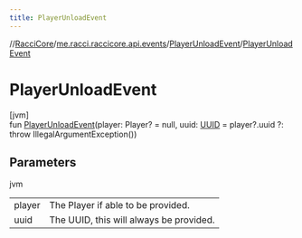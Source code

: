 ```yaml
---
title: PlayerUnloadEvent
---
```

//[RacciCore](../../../index.html)/[me.racci.raccicore.api.events](../index.html)/[PlayerUnloadEvent](index.html)/[PlayerUnloadEvent](-player-unload-event.html)



# PlayerUnloadEvent



[jvm]\
fun [PlayerUnloadEvent](-player-unload-event.html)(player: Player? = null, uuid: [UUID](https://docs.oracle.com/javase/8/docs/api/java/util/UUID.html) = player?.uuid ?: throw IllegalArgumentException())



## Parameters


jvm

| | |
|---|---|
| player | The Player if able to be provided. |
| uuid | The UUID, this will always be provided. |





